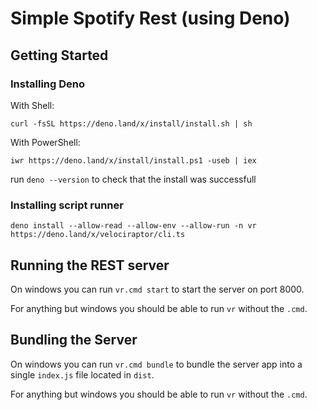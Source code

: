 # Simple Spotify Rest (using Deno)

## Getting Started

### Installing Deno

With Shell:

`curl -fsSL https://deno.land/x/install/install.sh | sh`

With PowerShell:

`iwr https://deno.land/x/install/install.ps1 -useb | iex`

run `deno --version` to check that the install was successfull

### Installing script runner

`deno install --allow-read --allow-env --allow-run -n vr https://deno.land/x/velociraptor/cli.ts`

## Running the REST server

On windows you can run `vr.cmd start` to start the server on port 8000.

For anything but windows you should be able to run `vr` without the `.cmd`.

## Bundling the Server

On windows you can run `vr.cmd bundle` to bundle the server app into a single `index.js` file located in `dist`.

For anything but windows you should be able to run `vr` without the `.cmd`.
